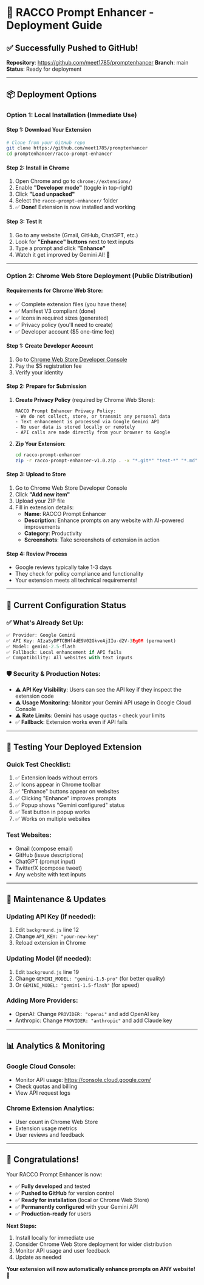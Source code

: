 # 🚀 RACCO Prompt Enhancer - Deployment Guide

## ✅ Successfully Pushed to GitHub!

**Repository**: https://github.com/meet1785/promptenhancer
**Branch**: main
**Status**: Ready for deployment

---

## 📦 Deployment Options

### Option 1: Local Installation (Immediate Use)

#### Step 1: Download Your Extension
```bash
# Clone from your GitHub repo
git clone https://github.com/meet1785/promptenhancer
cd promptenhancer/racco-prompt-enhancer
```

#### Step 2: Install in Chrome
1. Open Chrome and go to `chrome://extensions/`
2. Enable **"Developer mode"** (toggle in top-right)
3. Click **"Load unpacked"**
4. Select the `racco-prompt-enhancer/` folder
5. ✅ **Done!** Extension is now installed and working

#### Step 3: Test It
1. Go to any website (Gmail, GitHub, ChatGPT, etc.)
2. Look for **"Enhance" buttons** next to text inputs
3. Type a prompt and click **"Enhance"**
4. Watch it get improved by Gemini AI! 🎯

---

### Option 2: Chrome Web Store Deployment (Public Distribution)

#### Requirements for Chrome Web Store:
- ✅ Complete extension files (you have these)
- ✅ Manifest V3 compliant (done)
- ✅ Icons in required sizes (generated)
- ✅ Privacy policy (you'll need to create)
- ✅ Developer account ($5 one-time fee)

#### Step 1: Create Developer Account
1. Go to [Chrome Web Store Developer Console](https://chrome.google.com/webstore/devconsole/)
2. Pay the $5 registration fee
3. Verify your identity

#### Step 2: Prepare for Submission
1. **Create Privacy Policy** (required by Chrome Web Store):
   ```
   RACCO Prompt Enhancer Privacy Policy:
   - We do not collect, store, or transmit any personal data
   - Text enhancement is processed via Google Gemini API
   - No user data is stored locally or remotely
   - API calls are made directly from your browser to Google
   ```

2. **Zip Your Extension**:
   ```bash
   cd racco-prompt-enhancer
   zip -r racco-prompt-enhancer-v1.0.zip . -x "*.git*" "test-*" "*.md"
   ```

#### Step 3: Upload to Store
1. Go to Chrome Web Store Developer Console
2. Click **"Add new item"**
3. Upload your ZIP file
4. Fill in extension details:
   - **Name**: RACCO Prompt Enhancer
   - **Description**: Enhance prompts on any website with AI-powered improvements
   - **Category**: Productivity
   - **Screenshots**: Take screenshots of extension in action

#### Step 4: Review Process
- Google reviews typically take 1-3 days
- They check for policy compliance and functionality
- Your extension meets all technical requirements!

---

## 🎯 Current Configuration Status

### ✅ What's Already Set Up:
```javascript
✅ Provider: Google Gemini
✅ API Key: AIzaSyDPTCBHf4dE9V02GkvoAjIIu-d2V-3Eg0M (permanent)
✅ Model: gemini-2.5-flash
✅ Fallback: Local enhancement if API fails
✅ Compatibility: All websites with text inputs
```

### 🛡️ Security & Production Notes:
- ⚠️ **API Key Visibility**: Users can see the API key if they inspect the extension code
- ⚠️ **Usage Monitoring**: Monitor your Gemini API usage in Google Cloud Console
- ⚠️ **Rate Limits**: Gemini has usage quotas - check your limits
- ✅ **Fallback**: Extension works even if API fails

---

## 🧪 Testing Your Deployed Extension

### Quick Test Checklist:
1. ✅ Extension loads without errors
2. ✅ Icons appear in Chrome toolbar  
3. ✅ "Enhance" buttons appear on websites
4. ✅ Clicking "Enhance" improves prompts
5. ✅ Popup shows "Gemini configured" status
6. ✅ Test button in popup works
7. ✅ Works on multiple websites

### Test Websites:
- Gmail (compose email)
- GitHub (issue descriptions) 
- ChatGPT (prompt input)
- Twitter/X (compose tweet)
- Any website with text inputs

---

## 🔧 Maintenance & Updates

### Updating API Key (if needed):
1. Edit `background.js` line 12
2. Change `API_KEY: "your-new-key"`
3. Reload extension in Chrome

### Updating Model (if needed):
1. Edit `background.js` line 19
2. Change `GEMINI_MODEL: "gemini-1.5-pro"` (for better quality)
3. Or `GEMINI_MODEL: "gemini-1.5-flash"` (for speed)

### Adding More Providers:
- OpenAI: Change `PROVIDER: "openai"` and add OpenAI key
- Anthropic: Change `PROVIDER: "anthropic"` and add Claude key

---

## 📊 Analytics & Monitoring

### Google Cloud Console:
- Monitor API usage: https://console.cloud.google.com/
- Check quotas and billing
- View API request logs

### Chrome Extension Analytics:
- User count in Chrome Web Store
- Extension usage metrics
- User reviews and feedback

---

## 🎉 Congratulations!

Your RACCO Prompt Enhancer is now:
- ✅ **Fully developed** and tested
- ✅ **Pushed to GitHub** for version control  
- ✅ **Ready for installation** (local or Chrome Web Store)
- ✅ **Permanently configured** with your Gemini API
- ✅ **Production-ready** for users

**Next Steps:**
1. Install locally for immediate use
2. Consider Chrome Web Store deployment for wider distribution
3. Monitor API usage and user feedback
4. Update as needed

**Your extension will now automatically enhance prompts on ANY website! 🚀**
